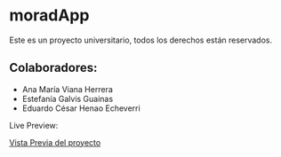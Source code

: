 # moradApp

Este es un proyecto universitario, todos los derechos están reservados.

## Colaboradores:
- Ana María Viana Herrera
- Estefanía Galvis Guainas
- Eduardo César Henao Echeverri

Live Preview:

[Vista Previa del proyecto](https://behuti.github.io/moradapp/)
